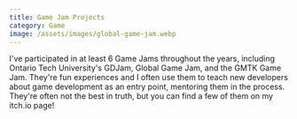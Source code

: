 ```yaml
---
title: Game Jam Projects
category: Game
image: /assets/images/global-game-jam.webp
---
```


I've participated in at least 6 Game Jams throughout the years, including Ontario Tech University's GDJam, Global Game Jam, and the GMTK Game Jam. They're fun experiences and I often use them to teach new developers about game development as an entry point, mentoring them in the process. They're often not the best in truth, but you can find a few of them on my itch.io page!
